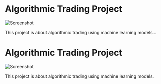 # Algorithmic Trading Project  

![Screenshot](https://github.com/user-attachments/assets/35bf917a-b3ba-43c7-8afa-ec2dae78fac8)

This project is about algorithmic trading using machine learning models...

# Algorithmic Trading Project  

![Screenshot](https://github.com/user-attachments/assets/35bf917a-b3ba-43c7-8afa-ec2dae78fac8)

This project is about algorithmic trading using machine learning models.